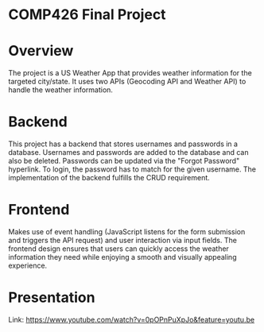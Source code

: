# COMP426 Final Project

# Overview
The project is a US Weather App that provides weather information for the targeted city/state. It uses two APIs (Geocoding API and Weather API) to handle the weather information.

# Backend
This project has a backend that stores usernames and passwords in a database. Usernames and passwords are added to the database and can also be deleted. Passwords can be updated via the "Forgot Password" hyperlink. To login, the password has to match for the given username. The implementation of the backend fulfills the CRUD requirement.

# Frontend
Makes use of event handling (JavaScript listens for the form submission and triggers the API request) and user interaction via input fields. The frontend design ensures that users can quickly access the weather information they need while enjoying a smooth and visually appealing experience.


# Presentation
Link: https://www.youtube.com/watch?v=0pOPnPuXpJo&feature=youtu.be

